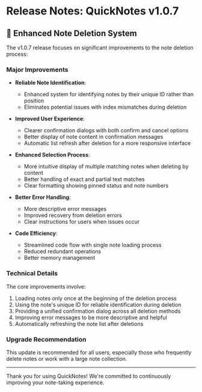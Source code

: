 # Release Notes: QuickNotes v1.0.7

## 🚀 Enhanced Note Deletion System

The v1.0.7 release focuses on significant improvements to the note deletion process:

### Major Improvements

- **Reliable Note Identification**: 
  - Enhanced system for identifying notes by their unique ID rather than position
  - Eliminates potential issues with index mismatches during deletion

- **Improved User Experience**:
  - Clearer confirmation dialogs with both confirm and cancel options
  - Better display of note content in confirmation messages
  - Automatic list refresh after deletion for a more responsive interface

- **Enhanced Selection Process**:
  - More intuitive display of multiple matching notes when deleting by content
  - Better handling of exact and partial text matches
  - Clear formatting showing pinned status and note numbers

- **Better Error Handling**:
  - More descriptive error messages
  - Improved recovery from deletion errors
  - Clear instructions for users when issues occur

- **Code Efficiency**:
  - Streamlined code flow with single note loading process
  - Reduced redundant operations
  - Better memory management

### Technical Details

The core improvements involve:

1. Loading notes only once at the beginning of the deletion process
2. Using the note's unique ID for reliable identification during deletion
3. Providing a unified confirmation dialog across all deletion methods
4. Improving error messages to be more descriptive and helpful
5. Automatically refreshing the note list after deletions

### Upgrade Recommendation

This update is recommended for all users, especially those who frequently delete notes or work with a large note collection.

---

Thank you for using QuickNotes! We're committed to continuously improving your note-taking experience.
